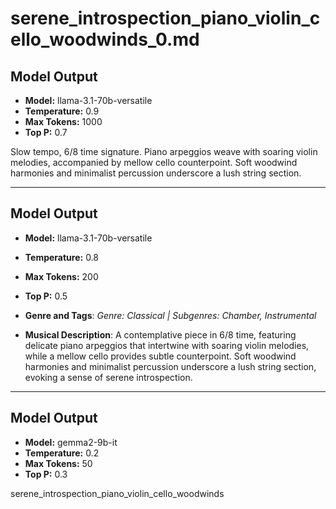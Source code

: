 # serene_introspection_piano_violin_cello_woodwinds_0.md

## Model Output
- **Model:** llama-3.1-70b-versatile
- **Temperature:** 0.9
- **Max Tokens:** 1000
- **Top P:** 0.7

Slow tempo, 6/8 time signature. Piano arpeggios weave with soaring violin melodies, accompanied by mellow cello counterpoint. Soft woodwind harmonies and minimalist percussion underscore a lush string section.

---

## Model Output
- **Model:** llama-3.1-70b-versatile
- **Temperature:** 0.8
- **Max Tokens:** 200
- **Top P:** 0.5

- **Genre and Tags**: *Genre: Classical | Subgenres: Chamber, Instrumental*
- **Musical Description**: A contemplative piece in 6/8 time, featuring delicate piano arpeggios that intertwine with soaring violin melodies, while a mellow cello provides subtle counterpoint. Soft woodwind harmonies and minimalist percussion underscore a lush string section, evoking a sense of serene introspection.

---

## Model Output
- **Model:** gemma2-9b-it
- **Temperature:** 0.2
- **Max Tokens:** 50
- **Top P:** 0.3

serene_introspection_piano_violin_cello_woodwinds